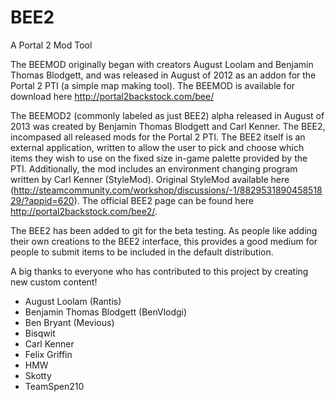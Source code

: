 BEE2
====

A Portal 2 Mod Tool

The BEEMOD originally began with creators August Loolam and Benjamin Thomas Blodgett, and was released in August of 2012 as an addon for the Portal 2 PTI (a simple map making tool).
The BEEMOD is available for download here http://portal2backstock.com/bee/

The BEEMOD2 (commonly labeled as just BEE2) alpha released in August of 2013 was created by Benjamin Thomas Blodgett and Carl Kenner. The BEE2, incompased all released mods for the Portal 2 PTI. The BEE2 itself is an external application, written to allow the user to pick and choose which items they wish to use on the fixed size in-game palette provided by the PTI. Additionally, the mod includes an environment changing program written by Carl Kenner (StyleMod). Original StyleMod available here (http://steamcommunity.com/workshop/discussions/-1/882953189045851829/?appid=620). The official BEE2 page can be found here http://portal2backstock.com/bee2/.

The BEE2 has been added to git for the beta testing. As people like adding their own creations to the BEE2 interface, this provides a good medium for people to submit items to be included in the default distribution.

A big thanks to everyone who has contributed to this project by creating new custom content!
- August Loolam (Rantis)
- Benjamin Thomas Blodgett (BenVlodgi)
- Ben Bryant (Mevious)
- Bisqwit
- Carl Kenner
- Felix Griffin
- HMW
- Skotty
- TeamSpen210

